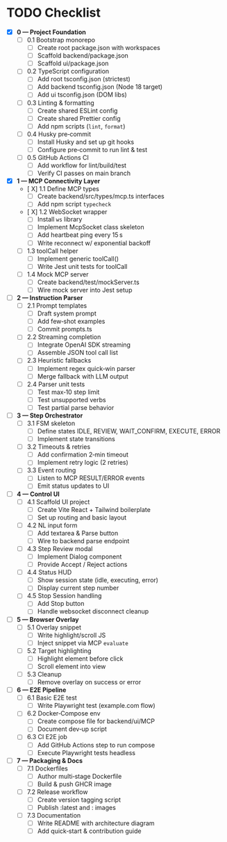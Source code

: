 # TODO Checklist

- [X] **0 — Project Foundation**
    - [ ] 0.1 Bootstrap monorepo
        - [ ] Create root package.json with workspaces
        - [ ] Scaffold backend/package.json
        - [ ] Scaffold ui/package.json
    - [ ] 0.2 TypeScript configuration
        - [ ] Add root tsconfig.json (strictest)
        - [ ] Add backend tsconfig.json (Node 18 target)
        - [ ] Add ui tsconfig.json (DOM libs)
    - [ ] 0.3 Linting & formatting
        - [ ] Create shared ESLint config
        - [ ] Create shared Prettier config
        - [ ] Add npm scripts (`lint`, `format`)
    - [ ] 0.4 Husky pre‑commit
        - [ ] Install Husky and set up git hooks
        - [ ] Configure pre‑commit to run lint & test
    - [ ] 0.5 GitHub Actions CI
        - [ ] Add workflow for lint/build/test
        - [ ] Verify CI passes on main branch

- [X] **1 — MCP Connectivity Layer**
    - [ X] 1.1 Define MCP types
        - [ ] Create backend/src/types/mcp.ts interfaces
        - [ ] Add npm script `typecheck`
    - [ X] 1.2 WebSocket wrapper
        - [ ] Install `ws` library
        - [ ] Implement McpSocket class skeleton
        - [ ] Add heartbeat ping every 15 s
        - [ ] Write reconnect w/ exponential backoff
    - [ ] 1.3 toolCall helper
        - [ ] Implement generic toolCall<T>()
        - [ ] Write Jest unit tests for toolCall
    - [ ] 1.4 Mock MCP server
        - [ ] Create backend/test/mockServer.ts
        - [ ] Wire mock server into Jest setup

- [ ] **2 — Instruction Parser**
    - [ ] 2.1 Prompt templates
        - [ ] Draft system prompt
        - [ ] Add few‑shot examples
        - [ ] Commit prompts.ts
    - [ ] 2.2 Streaming completion
        - [ ] Integrate OpenAI SDK streaming
        - [ ] Assemble JSON tool call list
    - [ ] 2.3 Heuristic fallbacks
        - [ ] Implement regex quick‑win parser
        - [ ] Merge fallback with LLM output
    - [ ] 2.4 Parser unit tests
        - [ ] Test max‑10 step limit
        - [ ] Test unsupported verbs
        - [ ] Test partial parse behavior

- [ ] **3 — Step Orchestrator**
    - [ ] 3.1 FSM skeleton
        - [ ] Define states IDLE, REVIEW, WAIT_CONFIRM, EXECUTE, ERROR
        - [ ] Implement state transitions
    - [ ] 3.2 Timeouts & retries
        - [ ] Add confirmation 2‑min timeout
        - [ ] Implement retry logic (2 retries)
    - [ ] 3.3 Event routing
        - [ ] Listen to MCP RESULT/ERROR events
        - [ ] Emit status updates to UI

- [ ] **4 — Control UI**
    - [ ] 4.1 Scaffold UI project
        - [ ] Create Vite React + Tailwind boilerplate
        - [ ] Set up routing and basic layout
    - [ ] 4.2 NL input form
        - [ ] Add textarea & Parse button
        - [ ] Wire to backend parse endpoint
    - [ ] 4.3 Step Review modal
        - [ ] Implement Dialog component
        - [ ] Provide Accept / Reject actions
    - [ ] 4.4 Status HUD
        - [ ] Show session state (idle, executing, error)
        - [ ] Display current step number
    - [ ] 4.5 Stop Session handling
        - [ ] Add Stop button
        - [ ] Handle websocket disconnect cleanup

- [ ] **5 — Browser Overlay**
    - [ ] 5.1 Overlay snippet
        - [ ] Write highlight/scroll JS
        - [ ] Inject snippet via MCP `evaluate`
    - [ ] 5.2 Target highlighting
        - [ ] Highlight element before click
        - [ ] Scroll element into view
    - [ ] 5.3 Cleanup
        - [ ] Remove overlay on success or error

- [ ] **6 — E2E Pipeline**
    - [ ] 6.1 Basic E2E test
        - [ ] Write Playwright test (example.com flow)
    - [ ] 6.2 Docker‑Compose env
        - [ ] Create compose file for backend/ui/MCP
        - [ ] Document dev‑up script
    - [ ] 6.3 CI E2E job
        - [ ] Add GitHub Actions step to run compose
        - [ ] Execute Playwright tests headless

- [ ] **7 — Packaging & Docs**
    - [ ] 7.1 Dockerfiles
        - [ ] Author multi‑stage Dockerfile
        - [ ] Build & push GHCR image
    - [ ] 7.2 Release workflow
        - [ ] Create version tagging script
        - [ ] Publish :latest and :<tag> images
    - [ ] 7.3 Documentation
        - [ ] Write README with architecture diagram
        - [ ] Add quick‑start & contribution guide

